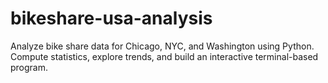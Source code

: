 # bikeshare-usa-analysis
Analyze bike share data for Chicago, NYC, and Washington using Python. Compute statistics, explore trends, and build an interactive terminal-based program.
